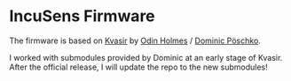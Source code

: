 # IncuSens Firmware

The firmware is based on [Kvasir](https://github.com/kvasir-io/Kvasir) by [Odin Holmes](https://github.com/odinthenerd) / [Dominic Pöschko](https://github.com/dominicpoeschko).

I worked with submodules provided by Dominic at an early stage of Kvasir.
After the official release, I will update the repo to the new submodules!
